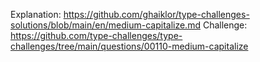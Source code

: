 Explanation: https://github.com/ghaiklor/type-challenges-solutions/blob/main/en/medium-capitalize.md
Challenge: https://github.com/type-challenges/type-challenges/tree/main/questions/00110-medium-capitalize